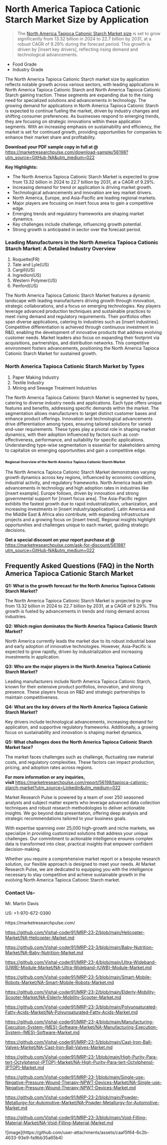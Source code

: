 <h1>North America Tapioca Cationic Starch Market&nbsp;Size by Application</h1><blockquote><p>The <a href="https://marketresearchpulse.com/download-sample/56198?utm_source=GitHub-NA&amp;utm_medium=022">North America Tapioca Cationic Starch Market size</a> is set to grow significantly from 13.32 billion in 2024 to 22.7 billion by 2031, at a robust CAGR of 9.29% during the forecast period. This growth is driven by [insert key drivers], reflecting rising demand and technological advancements.</p></blockquote><ul><li>Food Grade<li> Industry Grade</li></ul><p>The North America Tapioca Cationic Starch market size by application reflects notable growth across various sectors, with leading applications in North America Tapioca Cationic Starch and North America Tapioca Cationic Starch gaining traction. These segments are expanding due to the rising need for specialized solutions and advancements in technology. The growing demand for applications in North America Tapioca Cationic Starch is expected to continue fueling the market, driven by industry changes and shifting consumer preferences. As businesses respond to emerging trends, they are focusing on strategic innovations within these application segments. With an increasing emphasis on sustainability and efficiency, the market is set for continued growth, providing opportunities for companies to enhance their market share and profitability.</p><p><strong>Download your PDF sample copy in full at @ </strong><a href="https://marketresearchpulse.com/download-sample/56198?utm_source=GitHub-NA&amp;utm_medium=022">https://marketresearchpulse.com/download-sample/56198?utm_source=GitHub-NA&amp;utm_medium=022</a></p><p><strong>Key Highlights: </strong></p><ul><li>The North America Tapioca Cationic Starch Market is expected to grow from 13.32 billion in 2024 to 22.7 billion by 2031, at a CAGR of 9.29%.</li><li>Increasing demand for trend or application is driving market growth.</li><li>Technological advancements and innovation are key market drivers.</li><li>North America, Europe, and Asia-Pacific are leading regional markets.</li><li>Major players are focusing on insert focus area to gain a competitive edge.</li><li>Emerging trends and regulatory frameworks are shaping market dynamics.</li><li>Key challenges include challenge, influencing growth potential.</li><li>Strong growth is anticipated in sector over the forecast period.</li></ul><h3>Leading Manufacturers in the North America Tapioca Cationic Starch Market: A Detailed Industry Overview</h3><ol><li>Roquette(FR)</li><li>Tate and Lyle(US)</li><li>Cargill(US)</li><li>Ingredion(US)</li><li>Western Polymer(US)</li><li>Penford(US)</li></ol><div class="flex max-w-full flex-col flex-grow"><div class="min-h-8 text-message flex w-full flex-col items-end gap-2 whitespace-normal break-words [.text-message+&amp;]:mt-5" dir="auto" data-message-author-role="assistant" data-message-id="fd8432e4-4910-450d-b182-61b7bfb0a01f" data-message-model-slug="gpt-4o"><div class="flex w-full flex-col gap-1 empty:hidden first:pt-[3px]"><div class="markdown prose w-full break-words dark:prose-invert light"><p>The North America Tapioca Cationic Starch Market features a dynamic landscape with leading manufacturers driving growth through innovation, strategic collaborations, and a focus on emerging technologies. Key players leverage advanced production techniques and sustainable practices to meet rising demand and regulatory requirements. Their portfolios often span diverse applications, catering to industries such as [insert industries]. Competitive differentiation is achieved through continuous investment in R&amp;D, enabling the development of innovative products that address evolving customer needs. Market leaders also focus on expanding their footprint via acquisitions, partnerships, and distribution networks. This competitive environment fosters advancements, positioning the North America Tapioca Cationic Starch Market for sustained growth.</p></div></div></div></div><h3>North America Tapioca Cationic Starch Market by Types</h3><ol><li>Paper Making Industry<li> Textile Industry<li> Mining and Sewage Treatment Industries</li></ol><div class="flex max-w-full flex-col flex-grow"><div class="min-h-8 text-message flex w-full flex-col items-end gap-2 whitespace-normal break-words [.text-message+&amp;]:mt-5" dir="auto" data-message-author-role="assistant" data-message-id="084470be-0bb7-4664-bddf-5156b4f41249" data-message-model-slug="gpt-4o-mini"><div class="flex w-full flex-col gap-1 empty:hidden first:pt-[3px]"><div class="markdown prose w-full break-words dark:prose-invert light"><p>The North America Tapioca Cationic Starch Market is segmented by types, catering to diverse industry needs and applications. Each type offers unique features and benefits, addressing specific demands within the market. The segmentation allows manufacturers to target distinct customer bases and enhance product offerings. Innovation and technological advancements drive differentiation among types, ensuring tailored solutions for varied end-user requirements. These types play a pivotal role in shaping market dynamics, with their adoption influenced by factors such as cost-effectiveness, performance, and suitability for specific applications. Understanding type-wise segmentation is essential for stakeholders aiming to capitalize on emerging opportunities and gain a competitive edge.</p></div></div></div></div><h3><span style="font-size: 11px;">Regional Overview of the North America Tapioca Cationic Starch Market</span></h3><div class="flex max-w-full flex-col flex-grow"><div class="min-h-8 text-message flex w-full flex-col items-end gap-2 whitespace-normal break-words [.text-message+&amp;]:mt-5" dir="auto" data-message-author-role="assistant" data-message-id="e9038762-ce64-4e30-91c9-9bd413514231" data-message-model-slug="gpt-4o-mini"><div class="flex w-full flex-col gap-1 empty:hidden first:pt-[3px]"><div class="markdown prose w-full break-words dark:prose-invert light"><p>The North America Tapioca Cationic Starch Market demonstrates varying growth dynamics across key regions, influenced by economic conditions, industrial activity, and regulatory frameworks. North America leads with advancements in technology and high adoption rates in industries like [insert example]. Europe follows, driven by innovation and strong governmental support for [insert focus area]. The Asia-Pacific region exhibits the fastest growth due to rapid industrialization, urbanization, and increasing investments in [insert industry/application]. Latin America and the Middle East &amp; Africa also contribute, with expanding infrastructure projects and a growing focus on [insert trend]. Regional insights highlight opportunities and challenges unique to each market, guiding strategic decisions.</p></div></div></div></div><p><strong>Get a special discount on your report purchase at @ </strong><a href="https://marketresearchpulse.com/ask-for-discount/56198?utm_source=GitHub-NA&amp;utm_medium=022">https://marketresearchpulse.com/ask-for-discount/56198?utm_source=GitHub-NA&amp;utm_medium=022</a></p><h2>Frequently Asked Questions (FAQ) in the North America Tapioca Cationic Starch Market</h2><p><strong>Q1: What is the growth forecast for the North America Tapioca Cationic Starch Market?</strong></p><p>The North America Tapioca Cationic Starch Market is projected to grow from 13.32 billion in 2024 to 22.7 billion by 2031, at a CAGR of 9.29%. This growth is fueled by advancements in trends and rising demand across industries.</p><p><strong>Q2: Which region dominates the North America Tapioca Cationic Starch Market?</strong></p><p>North America currently leads the market due to its robust industrial base and early adoption of innovative technologies. However, Asia-Pacific is expected to grow rapidly, driven by industrialization and increasing investments in application.</p><p><strong>Q3: Who are the major players in the North America Tapioca Cationic Starch Market?</strong></p><p>Leading manufacturers include North America Tapioca Cationic Starch, known for their extensive product portfolios, innovation, and strong presence. These players focus on R&amp;D and strategic partnerships to maintain competitiveness.</p><p><strong>Q4: What are the key drivers of the North America Tapioca Cationic Starch Market?</strong></p><p>Key drivers include technological advancements, increasing demand for application, and supportive regulatory frameworks. Additionally, a growing focus on sustainability and innovation is shaping market dynamics.</p><p><strong>Q5: What challenges does the North America Tapioca Cationic Starch Market face?</strong></p><p>The market faces challenges such as challenge, fluctuating raw material costs, and regulatory complexities. These factors can impact production, pricing, and adoption rates across regions.</p><p><strong>For more information or any inquiries, visit&nbsp;</strong><a href="https://marketresearchpulse.com/report/56198/tapioca-cationic-starch-market?utm_source=Linkedin&utm_medium=022">https://marketresearchpulse.com/report/56198/tapioca-cationic-starch-market?utm_source=Linkedin&utm_medium=022</a></p><p>Market Research Pulse is powered by a team of over 250 seasoned analysts and subject matter experts who leverage advanced data collection techniques and robust research methodologies to deliver actionable insights. We go beyond data presentation, offering deep analysis and strategic recommendations tailored to your business goals.</p><p>With expertise spanning over 25,000 high-growth and niche markets, we specialize in providing customized solutions that address your unique challenges. Our commitment to actionable intelligence ensures complex data is transformed into clear, practical insights that empower confident decision-making.</p><p>Whether you require a comprehensive market report or a bespoke research solution, our flexible approach is designed to meet your needs. At Market Research Pulse, we are dedicated to equipping you with the intelligence necessary to stay competitive and achieve sustainable growth in the evolving North America Tapioca Cationic Starch market.</p><h3><strong>Contact Us-</strong></h3><p>Mr. Martin Davis</p><p>US: +1-970-672-0390</p><p>https://marketresearchpulse.com/</p><p><a href="https://github.com/Vishal-coder91/MRP-23-2/blob/main/Helicopter-Market/NA-Helicopter-Market.md">https://github.com/Vishal-coder91/MRP-23-2/blob/main/Helicopter-Market/NA-Helicopter-Market.md</a></p><p><a href="https://github.com/Vishal-coder91/MRP-23-3/blob/main/Baby-Nutrition-Market/NA-Baby-Nutrition-Market.md">https://github.com/Vishal-coder91/MRP-23-3/blob/main/Baby-Nutrition-Market/NA-Baby-Nutrition-Market.md</a></p><p><a href="https://github.com/Vishal-coder91/MRP-23-4/blob/main/Ultra-Wideband-(UWB)-Module-Market/NA-Ultra-Wideband-(UWB)-Module-Market.md">https://github.com/Vishal-coder91/MRP-23-4/blob/main/Ultra-Wideband-(UWB)-Module-Market/NA-Ultra-Wideband-(UWB)-Module-Market.md</a></p><p><a href="https://github.com/Vishal-coder91/MRP-23-5/blob/main/Smart-Mobile-Robots-Market/NA-Smart-Mobile-Robots-Market.md">https://github.com/Vishal-coder91/MRP-23-5/blob/main/Smart-Mobile-Robots-Market/NA-Smart-Mobile-Robots-Market.md</a></p><p><a href="https://github.com/Vishal-coder91/MRP-23-2/blob/main/Elderly-Mobility-Scooter-Market/NA-Elderly-Mobility-Scooter-Market.md">https://github.com/Vishal-coder91/MRP-23-2/blob/main/Elderly-Mobility-Scooter-Market/NA-Elderly-Mobility-Scooter-Market.md</a></p><p><a href="https://github.com/Vishal-coder91/MRP-23-3/blob/main/Polyunsaturated-Fatty-Acids-Market/NA-Polyunsaturated-Fatty-Acids-Market.md">https://github.com/Vishal-coder91/MRP-23-3/blob/main/Polyunsaturated-Fatty-Acids-Market/NA-Polyunsaturated-Fatty-Acids-Market.md</a></p><p><a href="https://github.com/Vishal-coder91/MRP-23-4/blob/main/Manufacturing-Execution-System-(MES)-Software-Market/NA-Manufacturing-Execution-System-(MES)-Software-Market.md">https://github.com/Vishal-coder91/MRP-23-4/blob/main/Manufacturing-Execution-System-(MES)-Software-Market/NA-Manufacturing-Execution-System-(MES)-Software-Market.md</a></p><p><a href="https://github.com/Vishal-coder91/MRP-23-5/blob/main/Cast-Iron-Ball-Valves-Market/NA-Cast-Iron-Ball-Valves-Market.md">https://github.com/Vishal-coder91/MRP-23-5/blob/main/Cast-Iron-Ball-Valves-Market/NA-Cast-Iron-Ball-Valves-Market.md</a></p><p><a href="https://github.com/Vishal-coder91/MRP-23-1/blob/main/High-Purity-Para-tert-Octylphenol-(PTOP)-Market/NA-High-Purity-Para-tert-Octylphenol-(PTOP)-Market.md">https://github.com/Vishal-coder91/MRP-23-1/blob/main/High-Purity-Para-tert-Octylphenol-(PTOP)-Market/NA-High-Purity-Para-tert-Octylphenol-(PTOP)-Market.md</a></p><p><a href="https://github.com/Vishal-coder91/MRP-23-1/blob/main/Single-use-Negative-Pressure-Wound-Therapy-NPWT-Devices-Market/NA-Single-use-Negative-Pressure-Wound-Therapy-NPWT-Devices-Market.md">https://github.com/Vishal-coder91/MRP-23-1/blob/main/Single-use-Negative-Pressure-Wound-Therapy-NPWT-Devices-Market/NA-Single-use-Negative-Pressure-Wound-Therapy-NPWT-Devices-Market.md</a></p><p><a href="https://github.com/Vishal-coder91/MRP-23-2/blob/main/Powder-Metallurgy-for-Automotive-Market/NA-Powder-Metallurgy-for-Automotive-Market.md">https://github.com/Vishal-coder91/MRP-23-2/blob/main/Powder-Metallurgy-for-Automotive-Market/NA-Powder-Metallurgy-for-Automotive-Market.md</a></p><p><a href="https://github.com/Vishal-coder91/MRP-23-3/blob/main/Void-Filling-Material-Market/NA-Void-Filling-Material-Market.md">https://github.com/Vishal-coder91/MRP-23-3/blob/main/Void-Filling-Material-Market/NA-Void-Filling-Material-Market.md</a></p>
![image](https://github.com/user-attachments/assets/caaf5f64-6c2b-4633-93e9-fa9bb35a65b4)
